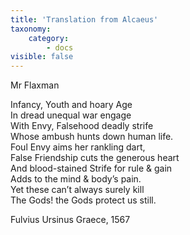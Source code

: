 ```yaml
---
title: 'Translation from Alcaeus'
taxonomy:
    category:
        - docs
visible: false
---
```


<div class="author">Mr Flaxman</div>

Infancy, Youth and hoary Age  
In dread unequal war engage  
With Envy, Falsehood deadly strife  
Whose ambush hunts down human life.   
Foul Envy aims her rankling dart,  
False Friendship cuts the generous heart  
And blood-stained Strife for rule & gain  
Adds to the mind & body’s pain.  
Yet these can’t always surely kill  
The Gods! the Gods protect us still.

Fulvius Ursinus Graece, 1567